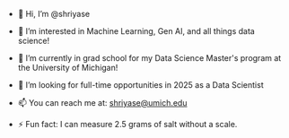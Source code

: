 - 👋 Hi, I’m @shriyase
- 👀 I’m interested in Machine Learning, Gen AI, and all things data science!
- 🌱 I’m currently in grad school for my Data Science Master's program at the University of Michigan!
- 💞️ I’m looking for full-time opportunities in 2025 as a Data Scientist
- 📫 You can reach me at: shriyase@umich.edu

- ⚡ Fun fact: I can measure 2.5 grams of salt without a scale.

<!---
shriyase/shriyase is a ✨ special ✨ repository because its `README.md` (this file) appears on your GitHub profile.
You can click the Preview link to take a look at your changes.
--->
